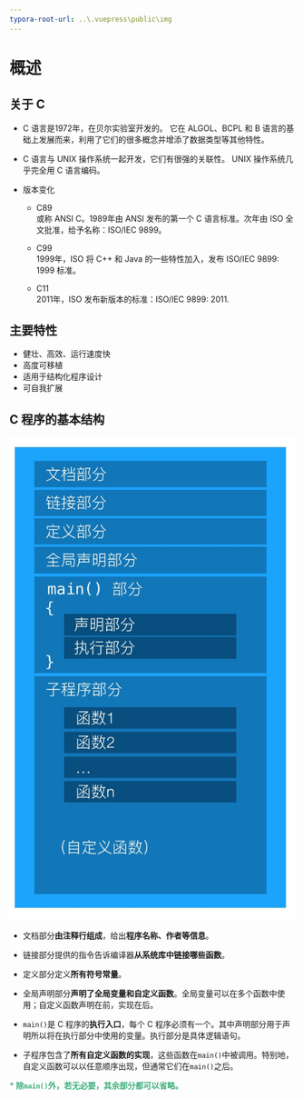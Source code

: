 ```yaml
---
typora-root-url: ..\.vuepress\public\img
---
```


# 概述
## 关于 C

+ C 语言是1972年，在贝尔实验室开发的。
  它在 ALGOL、BCPL 和 B 语言的基础上发展而来，利用了它们的很多概念并增添了数据类型等其他特性。

+ C 语言与 UNIX 操作系统一起开发，它们有很强的关联性。
  UNIX 操作系统几乎完全用 C 语言编码。

+ 版本变化  
  
  + C89  
    或称 ANSI C。1989年由 ANSI 发布的第一个 C 语言标准。次年由 ISO 全文批准，给予名称：ISO/IEC 9899。
  
  + C99  
    1999年，ISO 将 C++ 和 Java 的一些特性加入，发布 ISO/IEC 9899: 1999 标准。
  
  + C11  
    2011年，ISO 发布新版本的标准：ISO/IEC 9899: 2011.

## 主要特性

+ 健壮、高效、运行速度快
+ 高度可移植
+ 适用于结构化程序设计
+ 可自我扩展

## C 程序的基本结构

![C程序的基本结构](/img/C程序的基本结构.jpg)

+ 文档部分**由注释行组成**，给出**程序名称、作者等信息**。

+ 链接部分提供的指令告诉编译器**从系统库中链接哪些函数**。

+ 定义部分定义**所有符号常量**。

+ 全局声明部分**声明了全局变量和自定义函数**。全局变量可以在多个函数中使用；自定义函数声明在前，实现在后。

+ `main()`是 C 程序的**执行入口**，每个 C 程序必须有一个。其中声明部分用于声明所以将在执行部分中使用的变量。执行部分是具体逻辑语句。

+ 子程序包含了**所有自定义函数的实现**，这些函数在`main()`中被调用。特别地，自定义函数可以以任意顺序出现，但通常它们在`main()`之后。

<p style="color: #3eaf7c"><b>* 除<code>main()</code>外，若无必要，其余部分都可以省略。</b></p>

